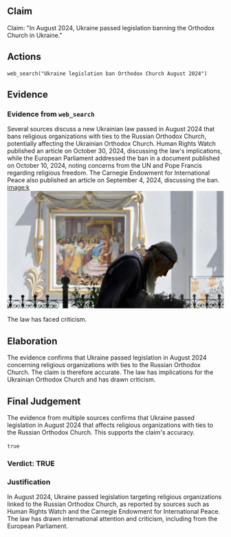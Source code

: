 ## Claim
Claim: "In August 2024, Ukraine passed legislation banning the Orthodox Church in Ukraine."

## Actions
```
web_search("Ukraine legislation ban Orthodox Church August 2024")
```

## Evidence
### Evidence from `web_search`
Several sources discuss a new Ukrainian law passed in August 2024 that bans religious organizations with ties to the Russian Orthodox Church, potentially affecting the Ukrainian Orthodox Church. Human Rights Watch published an article on October 30, 2024, discussing the law's implications, while the European Parliament addressed the ban in a document published on October 10, 2024, noting concerns from the UN and Pope Francis regarding religious freedom. The Carnegie Endowment for International Peace also published an article on September 4, 2024, discussing the ban. <image:k> ![image 8150](media/2025-08-30_08-19-1756541995-209494.jpg)

The law has faced criticism.


## Elaboration
The evidence confirms that Ukraine passed legislation in August 2024 concerning religious organizations with ties to the Russian Orthodox Church. The claim is therefore accurate. The law has implications for the Ukrainian Orthodox Church and has drawn criticism.


## Final Judgement
The evidence from multiple sources confirms that Ukraine passed legislation in August 2024 that affects religious organizations with ties to the Russian Orthodox Church. This supports the claim's accuracy.

`true`


### Verdict: TRUE

### Justification
In August 2024, Ukraine passed legislation targeting religious organizations linked to the Russian Orthodox Church, as reported by sources such as Human Rights Watch and the Carnegie Endowment for International Peace. The law has drawn international attention and criticism, including from the European Parliament.
